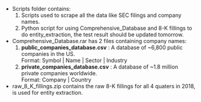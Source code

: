 - Scripts folder contains:
	1. Scripts used to scrape all the data like SEC filings and company names.
	2. Python script for using Comprehensive_Database and 8-K fillings to do entity_extraction, the test result should be updated tomorrow.
- Comprehensive_Database.rar has 2 files containing company names:
	1. **public_companies_database.csv** : A database of ~6,800 public companies in the US.  
	Format: Symbol | Name | Sector | Industry
	2. **private_companies_database.csv** : A database of ~1.8 million private companies worldwide.  
	Format: Company | Country
- raw_8_K_fillings.zip contains the raw 8-K fillings for all 4 quaters in 2018, is used for entity extraction.
